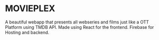 # MOVIEPLEX
A beautiful webapp that presents all webseries and films just like a OTT Platform using TMDB API.
Made using React for the frontend.
Firebase for Hosting and backend.
